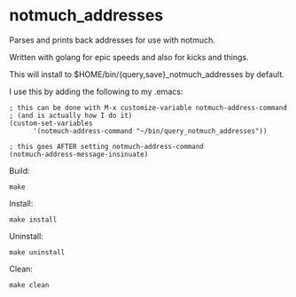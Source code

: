 # notmuch\_addresses

Parses and prints back addresses for use with notmuch.

Written with golang for epic speeds and also for kicks and things.

This will install to $HOME/bin/{query,save}_notmuch_addresses by default.

I use this by adding the following to my .emacs:

    ; this can be done with M-x customize-variable notmuch-address-command
    ; (and is actually how I do it)
    (custom-set-variables
          '(notmuch-address-command "~/bin/query_notmuch_addresses"))

    ; this goes AFTER setting notmuch-address-command
    (notmuch-address-message-insinuate)

Build:

    make

Install:

    make install

Uninstall:

    make uninstall

Clean:

    make clean
